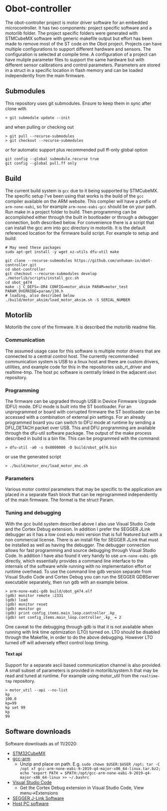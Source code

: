 # Obot-controller
The obot-controller project is motor driver software for an embedded microcontroller. It has two components: project specific software and a motorlib folder. The project specific folders were generated with STMCubeMX software with generic makefile output but effort has been made to remove most of the ST code on the Obot project. Projects can have multiple configurations to support different hardware and sensors. The configuration is selected at compile time. A configuration of a project can have muliple parameter files to support the same hardware but with different sensor calibrations and control parameters. Parameters are stored in a struct in a specific location in flash memory and can be loaded independently from the main firmware.

## Submodules
This repository uses git submodules. Ensure to keep them in sync after clone with
```console
> git submodule update --init
```
and when pulling or checking out
```console
> git pull --recurse-submodules
> git checkout --recurse-submodules
```
or for automatic support plus recommended pull ff-only global option
```console
git config --global submodule.recurse true
git config --global pull.ff only
```

## Build
The current build system is `gcc` due to it being supported by STMCubeMX. The specific setup I've been using that works is the build of the `gcc` compiler available on the ARM website. This complier will have a prefix of `arm-none-eabi`, so for example `arm-none-eabi-gcc` should be on your path. Run make in a project folder to build. Then programming can be accomplished either through the built in bootloader or through a debugger connection, both described below. For convenience there is a script that can install the gcc arm into gcc directory in motorlib. It is the default referenced location for the firmware build script. For example to setup and build:
```console
# May need these packages
sudo apt-get install -y wget xz-utils dfu-util make

git clone --recurse-submodules https://github.com/unhuman-io/obot-controller.git
cd obot-controller
git checkout --recurse-submodules develop
./motorlib/scripts/install_gcc.sh
cd obot_g474 
make -j C_DEFS=-DR4 CONFIG=motor_aksim PARAM=motor_test PARAM_OVERRIDE=param/j30.h
# loading, also described below
./build/motor_aksim/load_motor_aksim.sh -S SERIAL_NUMBER
```

## Motorlib
Motorlib the core of the firmware. It is described the motorlib readme file.

### Communication
The assumed usage case for this software is multiple motor drivers that are connected to a central control host. The currently recommended communication system is USB to a linux host and there are custom drivers, utilities, and example code for this in the repositories usb_rt_driver and realtime-tmp. The host pc software is centrally linked in the adjacent `obot` repository.

### Programming
The firmware can be upgraded through USB in Device Firmware Upgrade (DFU) mode. DFU mode is built into the ST bootloader. For an unprogrammed or board with corrupted firmware the ST bootloader can be accessed with a combination of external pin settings. For an already programmed board you can switch to DFU mode at runtime by sending a DFU_DETACH packet over USB. This and DFU programming are available through the dfu-util software package. The output of the make process described in build is a bin file. This can be programmed with the command:
```console
> dfu-util -a0 -s 0x8000000 -D build/obot_g474.bin
```
or use the generated script
```console
> ./build/motor_enc/load_motor_enc.sh
```

### Parameters
Various motor control parameters that may be specific to the application are placed in a separate flash block that can be reprogrammed independently of the main firmware. The format is the struct Param.

### Tuning and debugging
With the gcc build system described above I also use Visual Studio Code and the Cortex Debug extension. In addition I prefer the SEGGER JLink debugger as it has a low cost edu mini version that is full featured but with a non commercial license. There is an install file for SEGGER JLink that must be installed as well as having the debugger. The debugger connection allows for fast programming and source debugging through Visual Studio Code. In addition I have also found it very handy to use `arm-none-eabi-gdb` directly, which essentially provides a command line interface to the internals of the software while running with no implementation effort or runtime overhead. To use the command line gdb version separate from Visual Studio Code and Cortex Debug you can run the SEGGER GDBServer executable separately, then run gdb with an example below.
```console
> arm-none-eabi-gdb build/obot_g474.elf
(gdb) monitor remote :2331
(gdb) load
(gdb) monitor reset
(gdb) monitor go
(gdb) print config_items.main_loop.controller_.kp_
(gdb) set config_items.main_loop.controller_.kp_ = 2
```
One caveat to the debugging through gdb is that it is not available when running with link time optimization (LTO) turned on. LTO should be disabled through the Makefile, in order to do the above debugging. However LTO turned off will adversely effect control loop timing.

#### Text api
Support for a separate ascii based communication channel is also provided. A small subset of parameters is provided in motorlib/system.h that may be read and tuned at runtime. For example using motor_util from the `realtime-tmp` repository.
```console
> motor_util --api --no-list
kp
100.0
kp=99
kp set 99
kp
99
```

## Software downloads
Software downloads as of 11/2020:
- [STM32CubeMX](https://www.st.com/en/development-tools/stm32cubemx.html)
- [gcc-arm](https://developer.arm.com/tools-and-software/open-source-software/developer-tools/gnu-toolchain/gnu-rm/downloads)
  - Unzip and place on path. E.g. `sudo chown $USER:$USER /opt; tar -C /opt xf gcc-arm-none-eabi-9-2019-q4-major-x86_64-linux.tar.bz2; echo "export PATH = $PATH:/opt/gcc-arm-none-eabi-9-2019-q4-major-x86_64-linux >> ~/.bashrc`
- [Visual Studio Code](https://code.visualstudio.com/download)
  - Get the Cortex Debug extension in Visual Studio Code, View menu&rarr;Extensions
- [SEGGER J-Link Software](https://www.segger.com/downloads/jlink/#J-LinkSoftwareAndDocumentationPack)
- [Host PC software](https://raw.githubusercontent.com/unhuman-io/obot/master/install-obot.sh)
